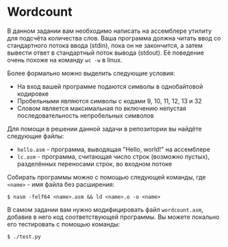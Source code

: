 # Wordcount

В данном задании вам необходимо написать на ассемблере утилиту для подсчёта количества слов.
Ваша программа должна читать ввод со стандартного потока ввода (stdin), пока он не закончится, а затем вывести ответ в стандартный поток вывода (stdout).
Её поведение очень похоже на команду `wc -w` в linux.

Более формально можно выделить следующие условия:
* На вход вашей программе подаются символы в однобайтовой кодировке
* Пробельными являются символы с кодами 9, 10, 11, 12, 13 и 32
* Словом является максимальная по включению непустая последовательность непробельных символов

Для помощи в решении данной задачи в репозитории вы найдёте следующие файлы:
* `hello.asm` - программа, выводящая "Hello, world!" на ассемблере
* `lc.asm` - программа, считающая число строк (возможно пустых), разделённых переносами строк, во входном потоке

Собирать программы можно с помощью следующей команды, где `<name>` - имя файла без расширения:
```shell
$ nasm -felf64 <name>.asm && ld <name>.o -o <name>
```

В самом задании вам нужно модифицировать файл `wordcount.asm`, добавив в него код соответствующей программы. Вы можете локально его тестировать с помощью команды:
```shell
$ ./test.py
```
